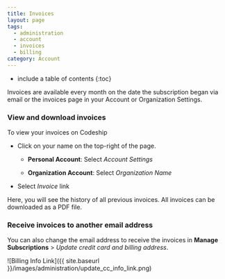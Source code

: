 ```yaml
---
title: Invoices
layout: page
tags:
  - administration
  - account
  - invoices
  - billing
category: Account
---
```


* include a table of contents
{:toc}

Invoices are available every month on the date the subscription began via email or the invoices page in your Account or Organization Settings.

### View and download invoices
To view your invoices on Codeship

- Click on your name on the top-right of the page.

    - **Personal Account**: Select _Account Settings_

    - **Organization Account**: Select _Organization Name_

- Select _Invoice_ link

Here, you will see the history of all previous invoices. All invoices can be downloaded as a PDF file.

### Receive invoices to another email address
You can also change the email address to receive the invoices in **Manage Subscriptions** > _Update credit card and billing address_.  

![Billing Info Link]({{ site.baseurl }}/images/administration/update_cc_info_link.png)
